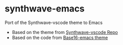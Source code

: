 # synthwave-emacs
Port of the Synthwave-vscode theme to Emacs

- Based on the theme from [Synthwave-vscode Repo](https://github.com/robb0wen/synthwave-vscode)
- Based on the code from [Base16-emacs theme](https://github.com/belak/base16-emacs)
